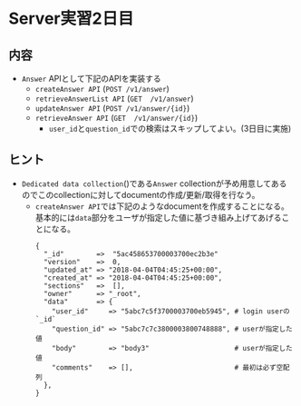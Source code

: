 # Server実習2日目

## 内容

* `Answer` APIとして下記のAPIを実装する
  * `createAnswer API`       (`POST /v1/answer`)
  * `retrieveAnswerList API` (`GET  /v1/answer`)
  * `updateAnswer API`       (`POST /v1/answer/{id}`)
  * `retrieveAnswer API`     (`GET  /v1/answer/{id}`)
    * `user_id`と`question_id`での検索はスキップしてよい。(3日目に実施)

## ヒント

* `Dedicated data collection`()である`Answer` collectionが予め用意してあるのでこのcollectionに対してdocumentの作成/更新/取得を行なう。
  * `createAnswer API`では下記のようなdocumentを作成することになる。基本的には`data`部分をユーザが指定した値に基づき組み上げてあげることになる。
    ```
    {
      "_id"        =>  "5ac458653700003700ec2b3e"
      "version"    =>  0,
      "updated_at" => "2018-04-04T04:45:25+00:00",
      "created_at" => "2018-04-04T04:45:25+00:00",
      "sections"   =>  [],
      "owner"      => "_root",
      "data"       => {
        "user_id"     => "5abc7c5f3700003700eb5945", # login userの`_id`
        "question_id" => "5abc7c7c3800003800748888", # userが指定した値
        "body"        => "body3"                     # userが指定した値
        "comments"    => [],                         # 最初は必ず空配列
      },
    }
    ```
